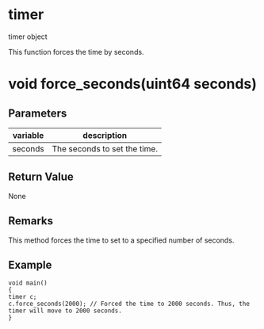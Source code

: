 # timer

timer object

  


This function forces the time by seconds.

# void force_seconds(uint64 seconds)

## Parameters

variable| description  
---|---  
seconds | The seconds to set the time.  
  
## Return Value

None

## Remarks

This method forces the time to set to a specified number of seconds.

## Example
    
    
    void main()
    {
    timer c;
    c.force_seconds(2000); // Forced the time to 2000 seconds. Thus, the timer will move to 2000 seconds.
    }
    
